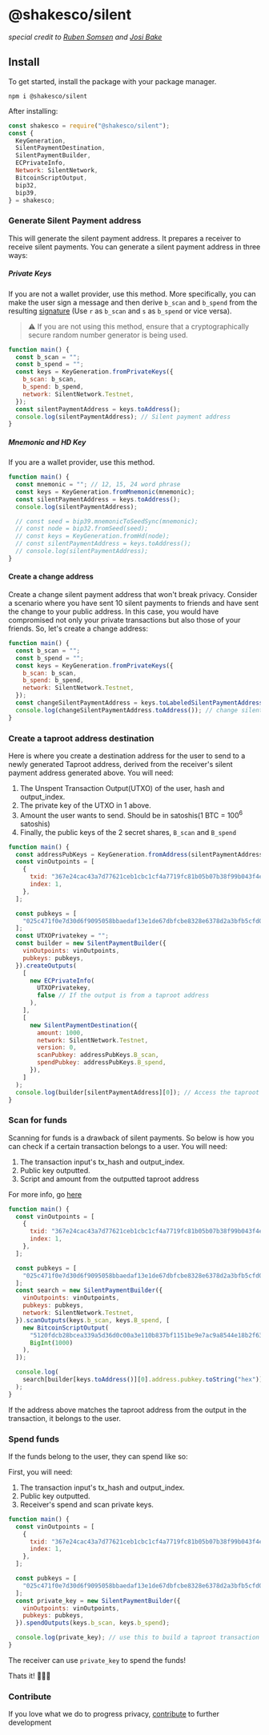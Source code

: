 # @shakesco/silent

_special credit to [Ruben Somsen](https://x.com/SomsenRuben) and [Josi Bake](https://x.com/josibake)_

## Install

To get started, install the package with your package manager.

```shell {filename=cmd}
npm i @shakesco/silent
```

After installing:

```js {filename="index.js"}
const shakesco = require("@shakesco/silent");
const {
  KeyGeneration,
  SilentPaymentDestination,
  SilentPaymentBuilder,
  ECPrivateInfo,
  Network: SilentNetwork,
  BitcoinScriptOutput,
  bip32,
  bip39,
} = shakesco;
```

### Generate Silent Payment address

This will generate the silent payment address. It prepares a receiver to receive silent payments.
You can generate a silent payment address in three ways:

##### Private Keys

If you are not a wallet provider, use this method. More specifically, you can make the user sign a message and then derive `b_scan` and `b_spend` from the resulting [signature](https://cryptobook.nakov.com/digital-signatures/ecdsa-sign-verify-messages#ecdsa-sign) (Use `r` as `b_scan` and `s` as `b_spend` or vice versa).

> ⚠️ If you are not using this method, ensure that a cryptographically secure random number generator is being used.

```js {filename="index.js"}
function main() {
  const b_scan = "";
  const b_spend = "";
  const keys = KeyGeneration.fromPrivateKeys({
    b_scan: b_scan,
    b_spend: b_spend,
    network: SilentNetwork.Testnet,
  });
  const silentPaymentAddress = keys.toAddress();
  console.log(silentPaymentAddress); // Silent payment address
}
```

##### Mnemonic and HD Key

If you are a wallet provider, use this method.

```js {filename="index.js"}
function main() {
  const mnemonic = ""; // 12, 15, 24 word phrase
  const keys = KeyGeneration.fromMnemonic(mnemonic);
  const silentPaymentAddress = keys.toAddress();
  console.log(silentPaymentAddress);

  // const seed = bip39.mnemonicToSeedSync(mnemonic);
  // const node = bip32.fromSeed(seed);
  // const keys = KeyGeneration.fromHd(node);
  // const silentPaymentAddress = keys.toAddress();
  // console.log(silentPaymentAddress);
}
```

#### Create a change address

Create a change silent payment address that won't break privacy. Consider a scenario where you have sent 10 silent payments to friends and have sent the change to your public address. In this case, you would have compromised not only your private transactions but also those of your friends. So, let's create a change address:

```js {filename="index.js"}
function main() {
  const b_scan = "";
  const b_spend = "";
  const keys = KeyGeneration.fromPrivateKeys({
    b_scan: b_scan,
    b_spend: b_spend,
    network: SilentNetwork.Testnet,
  });
  const changeSilentPaymentAddress = keys.toLabeledSilentPaymentAddress(0); //should always be zero!(https://github.com/bitcoin/bips/blob/master/bip-0352.mediawiki#labels_for_change)
  console.log(changeSilentPaymentAddress.toAddress()); // change silent payment address
}
```

### Create a taproot address destination

Here is where you create a destination address for the user to send to a newly generated Taproot address, derived from the receiver's silent payment address generated above.
You will need:

1. The Unspent Transaction Output(UTXO) of the user, hash and output_index.
2. The private key of the UTXO in 1 above.
3. Amount the user wants to send. Should be in satoshis(1 BTC = 100<sup>6</sup> satoshis)
4. Finally, the public keys of the 2 secret shares, `B_scan` and `B_spend`

```js {filename="index.js"}
function main() {
  const addressPubKeys = KeyGeneration.fromAddress(silentPaymentAddress);
  const vinOutpoints = [
    {
      txid: "367e24cac43a7d77621ceb1cbc1cf4a7719fc81b05b07b38f99b043f4e8b95dc",
      index: 1,
    },
  ];

  const pubkeys = [
    "025c471f0e7d30d6f9095058bbaedaf13e1de67dbfcbe8328e6378d2a3bfb5cfd0",
  ];
  const UTXOPrivatekey = "";
  const builder = new SilentPaymentBuilder({
    vinOutpoints: vinOutpoints,
    pubkeys: pubkeys,
  }).createOutputs(
    [
      new ECPrivateInfo(
        UTXOPrivatekey,
        false // If the output is from a taproot address
      ),
    ],
    [
      new SilentPaymentDestination({
        amount: 1000,
        network: SilentNetwork.Testnet,
        version: 0,
        scanPubkey: addressPubKeys.B_scan,
        spendPubkey: addressPubKeys.B_spend,
      }),
    ]
  );
  console.log(builder[silentPaymentAddress][0]); // Access the taproot address and send 1000 satoshis
}
```

### Scan for funds

Scanning for funds is a drawback of silent payments. So below is how you can check if a certain transaction belongs to a user. You will need:

1. The transaction input's tx_hash and output_index.
2. Public key outputted.
3. Script and amount from the outputted taproot address

For more info, go [here](https://github.com/bitcoin/bips/blob/master/bip-0352.mediawiki#scanning-silent-payment-eligible-transactions)

```js {filename="index.js"}
function main() {
  const vinOutpoints = [
    {
      txid: "367e24cac43a7d77621ceb1cbc1cf4a7719fc81b05b07b38f99b043f4e8b95dc",
      index: 1,
    },
  ];

  const pubkeys = [
    "025c471f0e7d30d6f9095058bbaedaf13e1de67dbfcbe8328e6378d2a3bfb5cfd0",
  ];
  const search = new SilentPaymentBuilder({
    vinOutpoints: vinOutpoints,
    pubkeys: pubkeys,
    network: SilentNetwork.Testnet,
  }).scanOutputs(keys.b_scan, keys.B_spend, [
    new BitcoinScriptOutput(
      "5120fdcb28bcea339a5d36d0c00a3e110b837bf1151be9e7ac9a8544e18b2f63307d",
      BigInt(1000)
    ),
  ]);

  console.log(
    search[builder[keys.toAddress()][0].address.pubkey.toString("hex")].output
  );
}
```

If the address above matches the taproot address from the output in the transaction, it belongs to the user.

### Spend funds

If the funds belong to the user, they can spend like so:

First, you will need:

1. The transaction input's tx_hash and output_index.
2. Public key outputted.
3. Receiver's spend and scan private keys.

```js {filename="index.js"}
function main() {
  const vinOutpoints = [
    {
      txid: "367e24cac43a7d77621ceb1cbc1cf4a7719fc81b05b07b38f99b043f4e8b95dc",
      index: 1,
    },
  ];

  const pubkeys = [
    "025c471f0e7d30d6f9095058bbaedaf13e1de67dbfcbe8328e6378d2a3bfb5cfd0",
  ];
  const private_key = new SilentPaymentBuilder({
    vinOutpoints: vinOutpoints,
    pubkeys: pubkeys,
  }).spendOutputs(keys.b_scan, keys.b_spend);

  console.log(private_key); // use this to build a taproot transaction with bitcoinjs: https://github.com/bitcoinjs/bitcoinjs-lib
}
```

The receiver can use `private_key` to spend the funds!

Thats it! 🎊🎊🎊

### Contribute

If you love what we do to progress privacy, [contribute](https://donate.shakesco.com/@shakesco.sns "shakesco_donate") to further development
